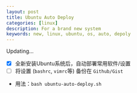 ```yaml
---
layout: post
title: Ubuntu Auto Deploy
categories: [linux]
description: For a brand new system
keywords: new, linux, ubuntu, os, auto, depoly
---
```


Updating...

- [x] 全新安装Ubuntu系统后，自动部署常用软件/设置
- [ ] 将设置 (`bashrc`, `vimrc`等) 备份在 `Github/Gist`

- 用法：`bash ubuntu-auto-deploy.sh`

<script src="https://gist.github.com/LfqGithub/ee9eee0666f79c0e31ef2299fa185095.js"></script>
